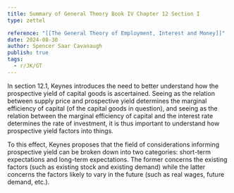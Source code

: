 ```yaml
---
title: Summary of General Theory Book IV Chapter 12 Section I
type: zettel

reference: "[[The General Theory of Employment, Interest and Money]]"
date: 2024-08-30
author: Spencer Saar Cavanaugh
publish: true
tags:
  - r/JK/GT
---
```


In section 12.1, Keynes introduces the need to better understand how the prospective yield of capital goods is ascertained. Seeing as the relation between supply price and prospective yield determines the marginal efficiency of capital (of the capital goods in question), and seeing as the relation between the marginal efficiency of capital and the interest rate determines the rate of investment, it is thus important to understand how prospective yield factors into things.

To this effect, Keynes proposes that the field of considerations informing prospective yield can be broken down into two categories: short-term expectations and long-term expectations. The former concerns the existing factors (such as existing stock and existing demand) while the latter concerns the factors likely to vary in the future (such as real wages, future demand, etc.).
